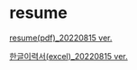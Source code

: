 # resume

[resume(pdf)_20220815 ver.](https://github.com/Basten1209/resume/blob/main/Seungjun_OH_resume.pdf)

[한글이력서(excel)_20220815 ver.](https://github.com/Basten1209/resume/blob/main/%ED%95%9C%EA%B8%80%EC%9D%B4%EB%A0%A5%EC%84%9C.xlsx)
